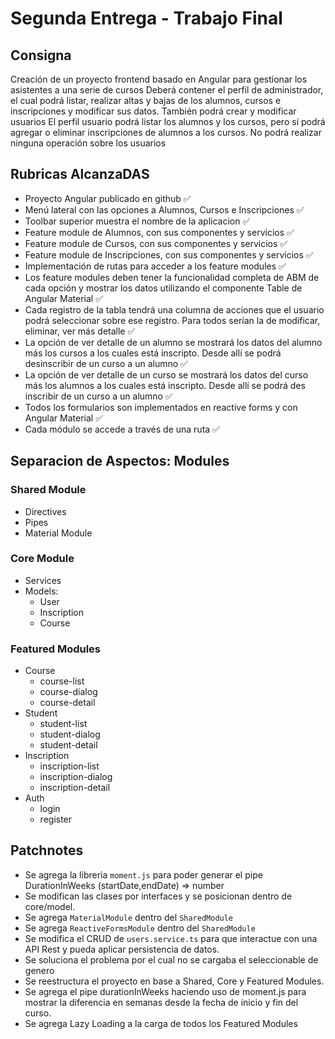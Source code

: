# Segunda Entrega - Trabajo Final

## Consigna

Creación de un proyecto frontend basado en Angular para gestionar los asistentes a una serie de cursos
Deberá contener el perfil de administrador, el cual podrá listar, realizar altas y bajas de los alumnos, cursos e inscripciones y modificar sus datos. También podrá crear y modificar usuarios
El perfil usuario podrá listar los alumnos y los cursos, pero sí podrá agregar o eliminar inscripciones de alumnos a los cursos. No podrá realizar ninguna operación sobre los usuarios

## Rubricas AlcanzaDAS

- Proyecto Angular publicado en github ✅
- Menú lateral con las opciones a Alumnos, Cursos e Inscripciones ✅
- Toolbar superior muestra el nombre de la aplicacion ✅
- Feature module de Alumnos, con sus componentes y servicios ✅
- Feature module de Cursos, con sus componentes y servicios ✅
- Feature module de Inscripciones, con sus componentes y servicios ✅
- Implementación de rutas para acceder a los feature modules ✅
- Los feature modules deben tener la funcionalidad completa de ABM de cada opción y mostrar los datos utilizando el componente Table de Angular Material ✅
- Cada registro de la tabla tendrá una columna de acciones que el usuario podrá seleccionar sobre ese registro. Para todos serían la de modificar, eliminar, ver más detalle ✅
- La opción de ver detalle de un alumno se mostrará los datos del alumno más los cursos a los cuales está inscripto. Desde allí se podrá desinscribir de un curso a un alumno ✅
- La opción de ver detalle de un curso se mostrará los datos del curso más los alumnos a los cuales está inscripto. Desde allí se podrá des inscribir de un curso a un alumno ✅
- Todos los formularios son implementados en reactive forms y con Angular Material ✅
- Cada módulo se accede a través de una ruta ✅

## Separacion de Aspectos: Modules

### Shared Module

- Directives
- Pipes
- Material Module

### Core Module

- Services
- Models:
  - User
  - Inscription
  - Course

### Featured Modules

- Course
  - course-list
  - course-dialog
  - course-detail
- Student
  - student-list
  - student-dialog
  - student-detail
- Inscription
  - inscription-list
  - inscription-dialog
  - inscription-detail
- Auth
  - login
  - register

## Patchnotes

- Se agrega la libreria `moment.js` para poder generar el pipe DurationInWeeks (startDate,endDate) => number
- Se modifican las clases por interfaces y se posicionan dentro de core/model.
- Se agrega `MaterialModule` dentro del `SharedModule`
- Se agrega `ReactiveFormsModule` dentro del `SharedModule`
- Se modifica el CRUD de `users.service.ts` para que interactue con una API Rest y pueda aplicar persistencia de datos.
- Se soluciona el problema por el cual no se cargaba el seleccionable de genero
- Se reestructura el proyecto en base a Shared, Core y Featured Modules.
- Se agrega el pipe durationInWeeks haciendo uso de moment.js para mostrar la diferencia en semanas desde la fecha de inicio y fin del curso.
- Se agrega Lazy Loading a la carga de todos los Featured Modules
